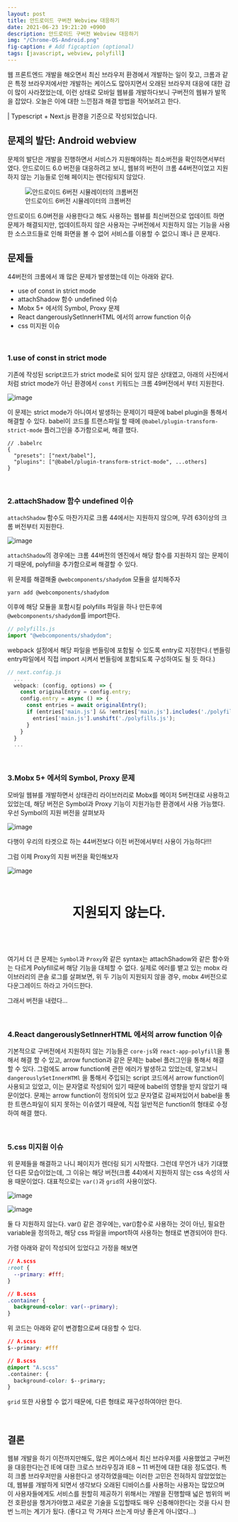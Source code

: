 ```yaml
---
layout: post
title: 안드로이드 구버전 Webview 대응하기
date: 2021-06-23 19:21:20 +0900
description: 안드로이드 구버전 Webview 대응하기
img: "/Chrome-OS-Android.png"
fig-caption: # Add figcaption (optional)
tags: [javascript, webview, polyfill]
---
```


웹 프론트엔드 개발을 해오면서 최신 브라우저 환경에서 개발하는 일이 잦고, 크롬과 같은 특정 브라우저에서만 개발하는 케이스도 많아지면서 오래된 브라우저 대응에 대한 감이 많이 사라졌었는데, 이런 상태로 모바일 웹뷰를 개발하다보니 구버전의 웹뷰가 발목을 잡았다. 오늘은 이에 대한 느낀점과 해결 방법을 적어보려고 한다.

| Typescript + Next.js 환경을 기준으로 작성되었습니다.

## 문제의 발단: Android webview

문제의 발단은 개발을 진행하면서 서비스가 지원해야하는 최소버전을 확인하면서부터였다. 안드로이드 6.0 버전을 대응하려고 보니, 웹뷰의 버전이 크롬 44버전이었고 지원하지 않는 기능들로 인해 페이지는 렌더링되지 않았다.

<figure class="image">
<img src="{{site.baseurl}}/assets/img/chrome_version.png" alt="안드로이드 6버전 시뮬레이터의 크롬버전">
<figcaption>안드로이드 6버전 시뮬레이터의 크롬버전</figcaption>
</figure>

안드로이드 6.0버전을 사용한다고 해도 사용하는 웹뷰를 최신버전으로 업데이트 하면 문제가 해결되지만, 업데이트하지 않은 사용자는 구버전에서 지원하지 않는 기능을 사용한 소스코드들로 인해 화면을 볼 수 없어 서비스를 이용할 수 없으니 꽤나 큰 문제다.

## 문제들

44버전의 크롬에서 꽤 많은 문제가 발생했는데 이는 아래와 같다.

- use of const in strict mode
- attachShadow 함수 undefined 이슈
- Mobx 5+ 에서의 Symbol, Proxy 문제
- React dangerouslySetInnerHTML 에서의 arrow function 이슈
- css 미지원 이슈

<br>

### 1.use of const in strict mode

기존에 작성된 script코드가 strict mode로 되어 있지 않은 상태였고, 아래의 사진에서처럼 strict mode가 아닌 환경에서 `const` 키워드는 크롬 49버전에서 부터 지원한다.

![image]({{site.baseurl}}/assets/img/Const.png)

이 문제는 strict mode가 아니여서 발생하는 문제이기 때문에 babel plugin을 통해서 해결할 수 있다. babel이 코드를 트랜스파일 할 때에 `@babel/plugin-transform-strict-mode` 플러그인을 추가함으로써, 해결 했다.

```
// .babelrc
{
  "presets": ["next/babel"],
  "plugins": ["@babel/plugin-transform-strict-mode", ...others]
}
```

<br>

### 2.attachShadow 함수 undefined 이슈

`attachShadow` 함수도 마찬가지로 크롬 44에서는 지원하지 않으며, 무려 63이상의 크롬 버전부터 지원한다.

![image]({{site.baseurl}}/assets/img/AttachShadow.png)

`attachShadow`의 경우에는 크롬 44버전의 엔진에서 해당 함수를 지원하지 않는 문제이기 때문에, polyfill을 추가함으로써 해결할 수 있다.

위 문제를 해결해줄 `@webcomponents/shadydom` 모듈을 설치해주자

```
yarn add @webcomponents/shadydom
```

이후에 해당 모듈을 포함시킬 polyfills 파일을 하나 만든후에 `@webcomponents/shadydom`를 import한다.

```javascript
// polyfills.js
import "@webcomponents/shadydom";
```

webpack 설정에서 해당 파일을 번들링에 포함될 수 있도록 entry로 지정한다.( 번들링 entry파일에서 직접 import 시켜서 번들링에 포함되도록 구성하여도 될 듯 하다.)

```javascript
// next.config.js
  ...
  webpack: (config, options) => {
    const originalEntry = config.entry;
    config.entry = async () => {
      const entries = await originalEntry();
      if (entries['main.js'] && !entries['main.js'].includes('./polyfill.js')) {
        entries['main.js'].unshift('./polyfills.js');
      }
    }
  }
  ...
```

<br>

### 3.Mobx 5+ 에서의 Symbol, Proxy 문제

모바일 웹뷰를 개발하면서 상태관리 라이브러리로 Mobx를 메이저 5버전대로 사용하고 있었는데, 해당 버전은 Symbol과 Proxy 기능이 지원가능한 환경에서 사용 가능했다. 우선 Symbol의 지원 버전을 살펴보자

![image]({{site.baseurl}}/assets/img/Symbol.png)

다행이 우리의 타겟으로 하는 44버전보다 이전 버전에서부터 사용이 가능하다!!!

그럼 이제 Proxy의 지원 버전을 확인해보자

![image]({{site.baseurl}}/assets/img/Proxy.png)

<br>

<p style="font-size:30px; font-weight: bold; text-align:center">지원되지 않는다.</p>

<figure class="image" style="text-align: center;">
  <img src="{{site.baseurl}}/assets/img/despair.jpeg" alt="">
</figure>

<br>

여기서 더 큰 문제는 `Symbol`과 `Proxy`와 같은 syntax는 attachShadow와 같은 함수와는 다르게 Polyfill로써 해당 기능을 대체할 수 없다. 실제로 에러를 뱉고 있는 mobx 라이브러리의 콘솔 로그를 살펴보면, 위 두 기능이 지원되지 않을 경우, mobx 4버전으로 다운그레이드 하라고 가이드한다.

그래서 버전을 내렸다...

<br>

### 4.React dangerouslySetInnerHTML 에서의 arrow function 이슈

기본적으로 구버전에서 지원하지 않는 기능들은 `core-js`와 `react-app-polyfill`을 통해서 해결 할 수 있고, arrow function과 같은 문제는 babel 플러그인을 통해서 해결 할 수 있다. 그럼에도 arrow function에 관한 에러가 발생하고 있었는데, 알고보니 `dangerouslySetInnerHTMl` 을 통해서 주입되는 script 코드에서 arrow function이 사용되고 있었고, 이는 문자열로 작성되어 있기 때문에 babel의 영향을 받지 않았기 때문이었다. 문제는 arrow function이 정의되어 있고 문자열로 감싸져있어서 babel을 통한 트랜스파일이 되지 못하는 이슈였기 때문에, 직접 일반적은 function의 형태로 수정하여 해결 했다.

<br>

### 5.css 미지원 이슈

위 문제들을 해결하고 나니 페이지가 렌더링 되기 시작했다. 그런데 무언가 내가 기대했던 다른 모습이었는데, 그 이유는 해당 버전(크롬 44)에서 지원하지 않는 css 속성의 사용 때문이었다. 대표적으로는 `var()`과 `grid`의 사용이었다.

![image](<{{site.baseurl}}/assets/img/var().png>)

![image]({{site.baseurl}}/assets/img/grid.png)

둘 다 지원하지 않는다. var() 같은 경우에는, var()함수로 사용하는 것이 아닌, 필요한 variable을 정의하고, 해당 css 파일을 import하여 사용하는 형태로 변경되어야 한다.

가령 아래와 같이 작성되어 있었다고 가정을 해보면

```css
// A.scss
:root {
  --primary: #fff;
}

// B.scss
.container {
  background-color: var(--primary);
}
```

위 코드는 아래와 같이 변경함으로써 대응할 수 있다.

```css
// A.scss
$--primary: #fff

// B.scss
@import "A.scss"
.container: {
  background-color: $--primary;
}
```

`grid` 또한 사용할 수 없기 때문에, 다른 형태로 재구성하여야만 한다.

<br>

## 결론

웹뷰 개발을 하기 이전까지만해도, 많은 케이스에서 최신 브라우저를 사용했었고 구버전을 대응한다는건 IE에 대한 크로스 브라우징과 IE8 ~ 11 버전에 대한 대응 정도였다. 특히 크롬 브라우저만을 사용한다고 생각하였을때는 이러한 고민은 전혀하지 않았었었는데, 웹뷰를 개발하게 되면서 생각보다 오래된 디바이스를 사용하는 사용자는 많았으며 이 사용자들에게도 서비스를 원할히 제공하기 위해서는 개발을 진행할때 넓은 범위의 버전 호환성을 챙겨가야했고 새로운 기술을 도입할때도 매우 신중해야한다는 것을 다시 한번 느끼는 계기가 됬다. (좋다고 막 가져다 쓰는게 마냥 좋은게 아니였다...)
